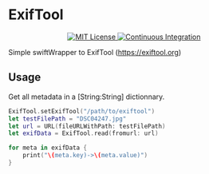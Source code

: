 # ExifTool
<p align="center">
    <a href="LICENSE">
        <img src="https://img.shields.io/badge/license-MIT-brightgreen.svg" alt="MIT License">
    </a>
    <a href="https://github.com/hlemai/ExifTool/actions">
        <img src="https://github.com/hlemai/ExifTool/workflows/test/badge.svg" alt="Continuous Integration">
    </a>
</p>

Simple swiftWrapper to ExifTool (https://exiftool.org)

## Usage

Get all metadata in a [String:String] dictionnary.

```swift
ExifTool.setExifTool("/path/to/exiftool")
let testFilePath = "DSC04247.jpg"
let url = URL(fileURLWithPath: testFilePath)
let exifData = ExifTool.read(fromurl: url)

for meta in exifData {
    print("\(meta.key)->\(meta.value)")
}
```